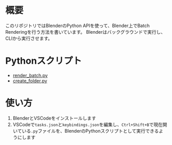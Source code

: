 # 概要

このリポジトリではBlenderのPython APIを使って、Blender上でBatch Renderingを行う方法を書いています。
Blenderはバックグラウンドで実行し、CLIから実行させます。

# Pythonスクリプト

- [render_batch.py](render_batch.py)
- [create_folder.py](create_folder.py)

# 使い方
1. BlenderとVSCodeをインストールします
1. VSCodeで`tasks.json`と`keybindings.json`を編集し、`Ctrl+Shift+B`で現在開いている`.py`ファイルを、BlenderのPythonスクリプトとして実行できるようにします
